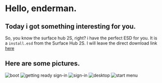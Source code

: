 # Hello, enderman.
Today i got something interesting for you.
---
So, you know the surface hub 2S, right? i have the perfect ESD for you.
It is a `install.esd` from the Surface Hub 2S. I will leave the direct download link [here](https://drive.google.com/uc?export=download&id=1xqUEH5gYfWthX2ndvcrwnuA_gEwns0vh)
## Here are some pictures.
![boot](https://drive.google.com/uc?export=download&id=1aYEBtYFKbrDTfrfMWUZcmlNlTI3mrrej)
![getting ready sign-in](https://drive.google.com/uc?export=download&id=1IpLfoWHFzs9SqDnp_s1NcJVKtwUexL9f)
![sign-in](https://drive.google.com/uc?export=download&id=1Qlhog9eEV18h0rma55Lds5K6hOAqsSLI)
![desktop](https://drive.google.com/uc?export=download&id=1cDFtwJweV864dZKANXLvr5MC_4YZfVgb)
![start menu](https://drive.google.com/uc?export=download&id=18_1Xd9Jj-xjwuJCAb_A_a6ciiFghlNU8)
